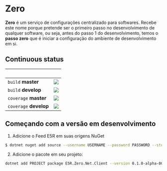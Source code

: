Zero
====

**Zero** é um serviço de configurações centralizado para softwares. Recebe este nome
porque pretende ser o primeiro passo no desenvolvimento de qualquer software, ou seja,
antes do passo 1 do desenvolvimento, temos o **passo zero** que é iniciar a configuração
do ambiente de desenvolvimento em si.

## Continuous status

 &nbsp; | &nbsp;
------- | ------
`build` **master** | ![](https://github.com/e5r/zero/actions/workflows/ci.yml/badge.svg?branch=master)
`build` **develop** | ![](https://github.com/e5r/zero/actions/workflows/ci.yml/badge.svg?branch=develop)
`coverage` **master** | ![](https://codecov.io/gh/e5r/zero/branch/master/graph/badge.svg?token=LMUB5UDA11)
`coverage` **develop** | ![](https://codecov.io/gh/e5r/zero/branch/develop/graph/badge.svg?token=LMUB5UDA11)

## Começando com a versão em desenvolvimento

1. Adicione o Feed E5R em suas origens NuGet
```sh
$ dotnet nuget add source --username USERNAME --password PASSWORD --store-password-in-clear-text --name github-e5r "https://nuget.pkg.github.com/e5r/index.json"
```

2. Adicione o pacote em seu projeto:
```sh
dotnet add PROJECT package E5R.Zero.Net.Client --version 0.1.0-alpha-0014
```
